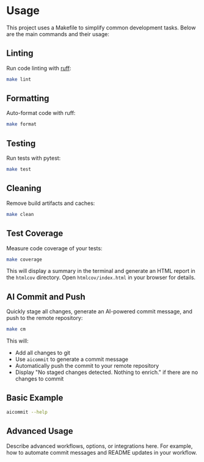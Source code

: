 # Usage

This project uses a Makefile to simplify common development tasks. Below are the main commands and their usage:

## Linting

Run code linting with [ruff](https://github.com/astral-sh/ruff):

```sh
make lint
```

## Formatting

Auto-format code with ruff:

```sh
make format
```

## Testing

Run tests with pytest:

```sh
make test
```

## Cleaning

Remove build artifacts and caches:

```sh
make clean
```

## Test Coverage

Measure code coverage of your tests:

```sh
make coverage
```

This will display a summary in the terminal and generate an HTML report in the `htmlcov` directory. Open `htmlcov/index.html` in your browser for details.

## AI Commit and Push

Quickly stage all changes, generate an AI-powered commit message, and push to the remote repository:

```sh
make cm
```

This will:
- Add all changes to git
- Use `aicommit` to generate a commit message
- Automatically push the commit to your remote repository
- Display "No staged changes detected. Nothing to enrich." if there are no changes to commit

## Basic Example

```sh
aicommit --help
```

## Advanced Usage

Describe advanced workflows, options, or integrations here. For example, how to automate commit messages and README updates in your workflow.
